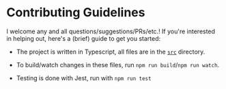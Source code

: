 # Contributing Guidelines

I welcome any and all questions/suggestions/PRs/etc.! If you're interested in helping out, here's a (brief) guide to get you started:

- The project is written in Typescript, all files are in the [`src`](./src/) directory.

- To build/watch changes in these files, run `npm run build`/`npm run watch`.

- Testing is done with Jest, run with `npm run test`
